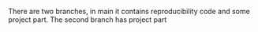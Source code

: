 There are two branches, in main it contains reproducibility code and some project part. The second branch has project part
